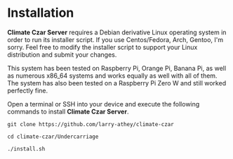 # Installation

**Climate Czar Server** requires a Debian derivative Linux operating system in order to run its installer script. If you use Centos/Fedora, Arch, Gentoo, I'm sorry. Feel free to modify the installer script to support your Linux distribution and submit your changes.

This system has been tested on Raspberry Pi, Orange Pi, Banana Pi, as well as numerous x86_64 systems and works equally as well with all of them. The system has also been tested on a Raspberry Pi Zero W and still worked perfectly fine.

Open a terminal or SSH into your device and execute the following commands to install **Climate Czar Server**.

`git clone https://github.com/larry-athey/climate-czar`

`cd climate-czar/Undercarriage`

`./install.sh`
